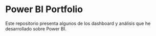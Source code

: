 # Power BI Portfolio
Este repositorio presenta algunos de los dashboard y análisis que he desarrollado sobre Power BI.
